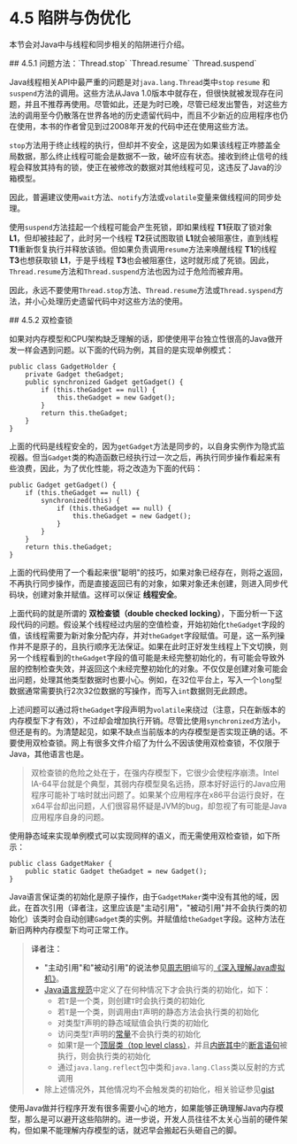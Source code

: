 # 4.5 陷阱与伪优化

本节会对Java中与线程和同步相关的陷阱进行介绍。

<a name="4.5.1" />
## 4.5.1 问题方法：`Thread.stop` `Thread.resume` `Thread.suspend`

Java线程相关API中最严重的问题是对`java.lang.Thread`类中`stop` `resume` 和`suspend`方法的调用。这些方法从Java 1.0版本中就存在，但很快就被发现存在问题，并且不推荐再使用。尽管如此，还是为时已晚，尽管已经发出警告，对这些方法的调用至今仍散落在世界各地的历史遗留代码中，而且不少新近的应用程序也仍在使用，本书的作者曾见到过2008年开发的代码中还在使用这些方法。

`stop`方法用于终止线程的执行，但却并不安全，这是因为如果该线程正咋膝盖全局数据，那么终止线程可能会是数据不一致，破坏应有状态。接收到终止信号的线程会释放其持有的锁，使正在被修改的数据对其他线程可见，这违反了Java的沙箱模型。

因此，普遍建议使用`wait`方法、`notify`方法或`volatile`变量来做线程间的同步处理。

使用`suspend`方法挂起一个线程可能会产生死锁，即如果线程 **T1**获取了锁对象 **L1**，但却被挂起了，此时另一个线程 **T2**获试图取锁 **L1**就会被阻塞住，直到线程 **T1**重新恢复执行并释放该锁。但如果负责调用`resume`方法来唤醒线程 **T1**的线程 **T3**也想获取锁 **L1**，于是乎线程 **T3**也会被阻塞住，这时就形成了死锁。因此，`Thread.resume`方法和`Thread.suspend`方法也因为过于危险而被弃用。

因此，永远不要使用`Thread.stop`方法、`Thread.resume`方法或`Thread.syspend`方法，并小心处理历史遗留代码中对这些方法的使用。

<a name="4.5.2" />
## 4.5.2 双检查锁

如果对内存模型和CPU架构缺乏理解的话，即使使用平台独立性很高的Java做开发一样会遇到问题。以下面的代码为例，其目的是实现单例模式：

    public class GadgetHolder {
        private Gadget theGadget;
        public synchronized Gadget getGadget() {
            if (this.theGadget == null) {
                this.theGadget = new Gadget();
            }
            return this.theGadget;
        }
    }

上面的代码是线程安全的，因为`getGadget`方法是同步的，以自身实例作为隐式监视器。但当`Gadget`类的构造函数已经执行过一次之后，再执行同步操作看起来有些浪费，因此，为了优化性能，将之改造为下面的代码：

    public Gadget getGadget() {
        if (this.theGadget == null) {
            synchronized(this) {
                if (this.theGadget == null) {
                    this.theGadget = new Gadget();
                }
            }
        }
        return this.theGadget;
    }

上面的代码使用了一个看起来很"聪明"的技巧，如果对象已经存在，则将之返回，不再执行同步操作，而是直接返回已有的对象，如果对象还未创建，则进入同步代码块，创建对象并赋值。这样可以保证 **线程安全**。

上面代码的就是所谓的 **双检查锁（double checked locking）**，下面分析一下这段代码的问题。假设某个线程经过内层的空值检查，开始初始化`theGadget`字段的值，该线程需要为新对象分配内存，并对`theGadget`字段赋值。可是，这一系列操作并不是原子的，且执行顺序无法保证。如果在此时正好发生线程上下文切换，则另一个线程看到的`theGadget`字段的值可能是未经完整初始化的，有可能会导致外层的控制检查失效，并返回这个未经完整初始化的对象。不仅仅是创建对象可能会出问题，处理其他类型数据时也要小心。例如，在32位平台上，写入一个`long`型数据通常需要执行2次32位数据的写操作，而写入`int`数据则无此顾虑。

上述问题可以通过将`theGadget`字段声明为`volatile`来绕过（注意，只在新版本的内存模型下才有效），不过却会增加执行开销。尽管比使用`synchronized`方法小，但还是有的。为清楚起见，如果不缺点当前版本的内存模型是否实现正确的话。不要使用双检查锁。网上有很多文件介绍了为什么不因该使用双检查锁，不仅限于Java，其他语言也是。

>双检查锁的危险之处在于，在强内存模型下，它很少会使程序崩溃。Intel IA-64平台就是个典型，其弱内存模型臭名远扬，原本好好运行的Java应用程序可能补丁啥时就出问题了。如果某个应用程序在x86平台运行良好，在x64平台却出问题，人们很容易怀疑是JVM的bug，却忽视了有可能是Java应用程序自身的问题。

使用静态域来实现单例模式可以实现同样的语义，而无需使用双检查锁，如下所示：

    public class GadgetMaker {
        public static Gadget theGadget = new Gadget();
    }

Java语言保证类的初始化是原子操作，由于`GadgetMaker`类中没有其他的域，因此，在首次引用（译者注，这里应该是"主动引用"，"被动引用"并不会执行类的初始化）该类时会自动创建`Gadget`类的实例。并赋值给`theGadget`字段。这种方法在新旧两种内存模型下均可正常工作。

>译者注：
>
> * "主动引用"和"被动引用"的说法参见[周志明][1]编写的[《深入理解Java虚拟机》][2]。
> * [Java语言规范][3]中定义了在何种情况下才会执行类的初始化，如下：
>     * 若`T`是一个类，则创建`T`时会执行类的初始化
>     * 若`T`是一个类，则调用由`T`声明的静态方法会执行类的初始化
>     * 对类型`T`声明的静态域赋值会执行类的初始化
>     * 访问类型`T`声明的[常量][7]不会执行类的初始化
>     * 如果`T`是一个[顶层类（top level class）][4]，并且[内嵌其中][6]的[断言语句][5]被执行，则会执行类的初始化
>     * 通过`java.lang.reflect`包中类和`java.lang.Class`类以反射的方式调用
> * 除上述情况外，其他情况均不会触发类的初始化，相关验证参见[gist][8]

使用Java做并行程序开发有很多需要小心的地方，如果能够正确理解Java内存模型，那么是可以避开这些陷阱的。进一步说，开发人员往往不太关心当前的硬件架构，但如果不能理解内存模型的话，就迟早会搬起石头砸自己的脚。





[1]:    http://weibo.com/icyfenix
[2]:    http://book.douban.com/subject/24722612/
[3]:    http://docs.oracle.com/javase/specs/jls/se7/html/jls-12.html#jls-12.4.1
[4]:    http://docs.oracle.com/javase/specs/jls/se7/html/jls-7.html#jls-7.6
[5]:    http://docs.oracle.com/javase/specs/jls/se7/html/jls-14.html#jls-14.10
[6]:    http://docs.oracle.com/javase/specs/jls/se7/html/jls-8.html#jls-8.1.3
[7]:    http://docs.oracle.com/javase/specs/jls/se7/html/jls-4.html#jls-4.12.4
[8]:    https://gist.github.com/caoxudong/9094098